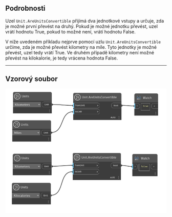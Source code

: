 ## Podrobnosti
Uzel `Unit.AreUnitsConvertible` přijímá dva jednotkové vstupy a určuje, zda je možné první převést na druhý. Pokud je možné jednotku převést, uzel vrátí hodnotu True, pokud to možné není, vrátí hodnotu False.

V níže uvedeném příkladu nejprve pomocí uzlu `Unit.AreUnitsConvertible` určíme, zda je možné převést kilometry na míle. Tyto jednotky je možné převést, uzel tedy vrátí True. Ve druhém případě kilometry není možné převést na kilokalorie, je tedy vrácena hodnota False.
___
## Vzorový soubor

![Unit.AreUnitsConvertible](./DynamoUnits.Unit.AreUnitsConvertible_img.jpg)
